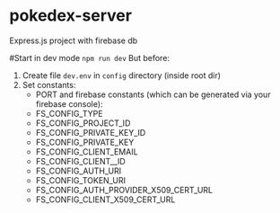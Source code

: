 # pokedex-server
Express.js project with firebase db

#Start in dev mode
`npm run dev`
But before:
1. Create file `dev.env` in `config` directory (inside root dir)
2. Set constants:
   - PORT
   and firebase constants (which can be generated via your firebase console):
   - FS_CONFIG_TYPE
   - FS_CONFIG_PROJECT_ID
   - FS_CONFIG_PRIVATE_KEY_ID
   - FS_CONFIG_PRIVATE_KEY
   - FS_CONFIG_CLIENT_EMAIL
   - FS_CONFIG_CLIENT__ID
   - FS_CONFIG_AUTH_URI
   - FS_CONFIG_TOKEN_URI
   - FS_CONFIG_AUTH_PROVIDER_X509_CERT_URL
   - FS_CONFIG_CLIENT_X509_CERT_URL
